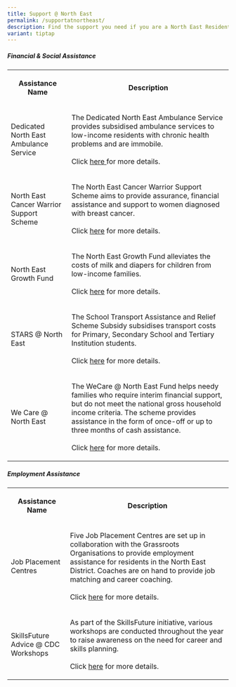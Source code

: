 ```yaml
---
title: Support @ North East
permalink: /supportatnortheast/
description: Find the support you need if you are a North East Resident
variant: tiptap
---
```

<h5>Financial &amp; Social Assistance</h5>
<table style="minWidth: 50px">
<colgroup>
<col>
<col>
</colgroup>
<tbody>
<tr>
<th rowspan="1" colspan="1">
<p>Assistance Name</p>
</th>
<th rowspan="1" colspan="1">
<p>Description</p>
</th>
</tr>
<tr>
<td rowspan="1" colspan="1">
<p>Dedicated North East Ambulance Service</p>
</td>
<td rowspan="1" colspan="1">
<p>The Dedicated North East Ambulance Service provides subsidised ambulance
services to low-income residents with chronic health problems and are immobile.
<br>
<br>Click <a href="https://northeast.cdc.gov.sg/programmes/financial-and-social-assistance/dedicated-north-east-ambulance-service/" rel="noopener noreferrer nofollow" target="_blank">here </a>for
more details.</p>
</td>
</tr>
<tr>
<td rowspan="1" colspan="1">
<p>North East Cancer Warrior Support Scheme</p>
</td>
<td rowspan="1" colspan="1">
<p>The North East Cancer Warrior Support Scheme aims to provide assurance,
financial assistance and support to women diagnosed with breast cancer.
<br>
<br>Click <a href="https://northeast.cdc.gov.sg/programmes/financial-and-social-assistance/cwss/" rel="noopener noreferrer nofollow" target="_blank">here</a> for
more details.</p>
</td>
</tr>
<tr>
<td rowspan="1" colspan="1">
<p></p>
<p>North East Growth Fund</p>
</td>
<td rowspan="1" colspan="1">
<p>The North East Growth Fund alleviates the costs of milk and diapers for
children from low-income families.
<br>
<br>Click <a href="https://northeast.cdc.gov.sg/programmes/financial-and-social-assistance/north-east-growth-fund" rel="noopener noreferrer nofollow" target="_blank">here</a> for
more details.</p>
</td>
</tr>
<tr>
<td rowspan="1" colspan="1">
<p>STARS @ North East</p>
</td>
<td rowspan="1" colspan="1">
<p>The School Transport Assistance and Relief Scheme Subsidy subsidises transport
costs for Primary, Secondary School and Tertiary Institution students.
<br>
<br>Click <a href="https://northeast.cdc.gov.sg/programmes/financial-and-social-assistance/stars/" rel="noopener noreferrer nofollow" target="_blank">here</a> for
more details.</p>
</td>
</tr>
<tr>
<td rowspan="1" colspan="1">
<p>We Care @ North East</p>
</td>
<td rowspan="1" colspan="1">
<p>The WeCare @ North East Fund helps needy families who require interim
financial support, but do not meet the national gross household income
criteria. The scheme provides assistance in the form of once-off or up
to three months of cash assistance.
<br>
<br>Click <a href="https://northeast.cdc.gov.sg/programmes/financial-and-social-assistance/wecare-at-north-east" rel="noopener noreferrer nofollow" target="_blank">here</a> for
more details.</p>
</td>
</tr>
</tbody>
</table>
<h5>Employment Assistance</h5>
<table style="minWidth: 50px">
<colgroup>
<col>
<col>
</colgroup>
<tbody>
<tr>
<th rowspan="1" colspan="1">
<p>Assistance Name</p>
</th>
<th rowspan="1" colspan="1">
<p>Description</p>
</th>
</tr>
<tr>
<td rowspan="1" colspan="1">
<p>Job Placement Centres</p>
</td>
<td rowspan="1" colspan="1">
<p>Five Job Placement Centres are set up in collaboration with the Grassroots
Organisations to provide employment assistance for residents in the North
East District. Coaches are on hand to provide job matching and career coaching.
<br>
<br>Click <a href="https://northeast.cdc.gov.sg/programmes/employment-and-lifelong-learning/job-placement-centres" rel="noopener noreferrer nofollow" target="_blank">here</a> for
more details.</p>
</td>
</tr>
<tr>
<td rowspan="1" colspan="1">
<p>SkillsFuture Advice @ CDC Workshops</p>
</td>
<td rowspan="1" colspan="1">
<p>As part of the SkillsFuture initiative, various workshops are conducted
throughout the year to raise awareness on the need for career and skills
planning.
<br>
<br>Click <a href="https://northeast.cdc.gov.sg/programmes/employment-and-lifelong-learning/skillsfuture-advice-cdc-workshops" rel="noopener noreferrer nofollow" target="_blank">here</a> for
more details.</p>
</td>
</tr>
</tbody>
</table>
<p></p>